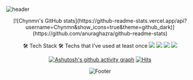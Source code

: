 ![header](https://capsule-render.vercel.app/api?type=waving&color=FFFFFF&height=300&section=header&text=Chynmn&fontColor=000000&fontSize=90&animation=fadeIn)

<div align="center">
[![Chynmn's GitHub stats](https://github-readme-stats.vercel.app/api?username=Chynmn&show_icons=true&theme=github_dark)](https://github.com/anuraghazra/github-readme-stats)


🛠 Tech Stack 🛠
Techs that I've used at least once
<img src="https://img.shields.io/badge/Swift-81FFFE?style=for-the-badge&logo=Swift&logoColor=black">
<img src="https://img.shields.io/badge/Python-3766AB?style=for-the-badge&logo=Python&logoColor=white">
<img src="https://img.shields.io/badge/C-A8B9CC?style=flat-square&logo=C&logoColor=white">
<img src="https://img.shields.io/badge/Spring%20Boot-6DB33F?style=for-the-badge&logo=Spring%20Boot&logoColor=white">




[![Ashutosh's github activity graph](https://activity-graph.herokuapp.com/graph?username=Chynmn&theme=react-dark)](https://github.com/ashutosh00710/github-readme-activity-graph)
[![Hits](https://hits.seeyoufarm.com/api/count/incr/badge.svg?url=https%3A%2F%2Fgithub.com%2FChynmn%2Fhit-counter&count_bg=%2381FFFE&title_bg=%23555555&icon=github.svg&icon_color=%23E7E7E7&title=Hits&edge_flat=false)](https://hits.seeyoufarm.com)

![Footer](https://capsule-render.vercel.app/api?type=waving&color=FFFFFE&height=200&width=100&section=footer)
</div>
